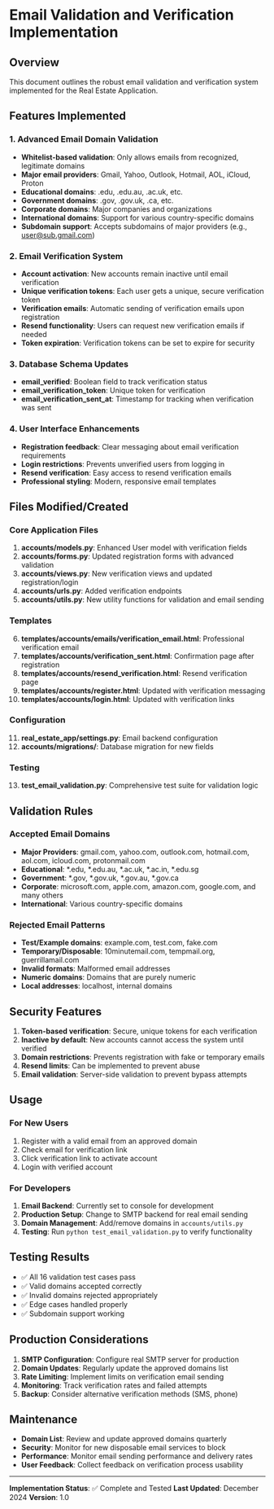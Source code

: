 # Email Validation and Verification Implementation

## Overview
This document outlines the robust email validation and verification system implemented for the Real Estate Application.

## Features Implemented

### 1. Advanced Email Domain Validation
- **Whitelist-based validation**: Only allows emails from recognized, legitimate domains
- **Major email providers**: Gmail, Yahoo, Outlook, Hotmail, AOL, iCloud, Proton
- **Educational domains**: .edu, .edu.au, .ac.uk, etc.
- **Government domains**: .gov, .gov.uk, .ca, etc.
- **Corporate domains**: Major companies and organizations
- **International domains**: Support for various country-specific domains
- **Subdomain support**: Accepts subdomains of major providers (e.g., user@sub.gmail.com)

### 2. Email Verification System
- **Account activation**: New accounts remain inactive until email verification
- **Unique verification tokens**: Each user gets a unique, secure verification token
- **Verification emails**: Automatic sending of verification emails upon registration
- **Resend functionality**: Users can request new verification emails if needed
- **Token expiration**: Verification tokens can be set to expire for security

### 3. Database Schema Updates
- **email_verified**: Boolean field to track verification status
- **email_verification_token**: Unique token for verification
- **email_verification_sent_at**: Timestamp for tracking when verification was sent

### 4. User Interface Enhancements
- **Registration feedback**: Clear messaging about email verification requirements
- **Login restrictions**: Prevents unverified users from logging in
- **Resend verification**: Easy access to resend verification emails
- **Professional styling**: Modern, responsive email templates

## Files Modified/Created

### Core Application Files
1. **accounts/models.py**: Enhanced User model with verification fields
2. **accounts/forms.py**: Updated registration forms with advanced validation
3. **accounts/views.py**: New verification views and updated registration/login
4. **accounts/urls.py**: Added verification endpoints
5. **accounts/utils.py**: New utility functions for validation and email sending

### Templates
6. **templates/accounts/emails/verification_email.html**: Professional verification email
7. **templates/accounts/verification_sent.html**: Confirmation page after registration
8. **templates/accounts/resend_verification.html**: Resend verification page
9. **templates/accounts/register.html**: Updated with verification messaging
10. **templates/accounts/login.html**: Updated with verification links

### Configuration
11. **real_estate_app/settings.py**: Email backend configuration
12. **accounts/migrations/**: Database migration for new fields

### Testing
13. **test_email_validation.py**: Comprehensive test suite for validation logic

## Validation Rules

### Accepted Email Domains
- **Major Providers**: gmail.com, yahoo.com, outlook.com, hotmail.com, aol.com, icloud.com, protonmail.com
- **Educational**: *.edu, *.edu.au, *.ac.uk, *.ac.in, *.edu.sg
- **Government**: *.gov, *.gov.uk, *.gov.au, *.gov.ca
- **Corporate**: microsoft.com, apple.com, amazon.com, google.com, and many others
- **International**: Various country-specific domains

### Rejected Email Patterns
- **Test/Example domains**: example.com, test.com, fake.com
- **Temporary/Disposable**: 10minutemail.com, tempmail.org, guerrillamail.com
- **Invalid formats**: Malformed email addresses
- **Numeric domains**: Domains that are purely numeric
- **Local addresses**: localhost, internal domains

## Security Features

1. **Token-based verification**: Secure, unique tokens for each verification
2. **Inactive by default**: New accounts cannot access the system until verified
3. **Domain restrictions**: Prevents registration with fake or temporary emails
4. **Resend limits**: Can be implemented to prevent abuse
5. **Email validation**: Server-side validation to prevent bypass attempts

## Usage

### For New Users
1. Register with a valid email from an approved domain
2. Check email for verification link
3. Click verification link to activate account
4. Login with verified account

### For Developers
1. **Email Backend**: Currently set to console for development
2. **Production Setup**: Change to SMTP backend for real email sending
3. **Domain Management**: Add/remove domains in `accounts/utils.py`
4. **Testing**: Run `python test_email_validation.py` to verify functionality

## Testing Results
- ✅ All 16 validation test cases pass
- ✅ Valid domains accepted correctly
- ✅ Invalid domains rejected appropriately
- ✅ Edge cases handled properly
- ✅ Subdomain support working

## Production Considerations

1. **SMTP Configuration**: Configure real SMTP server for production
2. **Domain Updates**: Regularly update the approved domains list
3. **Rate Limiting**: Implement limits on verification email sending
4. **Monitoring**: Track verification rates and failed attempts
5. **Backup**: Consider alternative verification methods (SMS, phone)

## Maintenance

- **Domain List**: Review and update approved domains quarterly
- **Security**: Monitor for new disposable email services to block
- **Performance**: Monitor email sending performance and delivery rates
- **User Feedback**: Collect feedback on verification process usability

---

**Implementation Status**: ✅ Complete and Tested
**Last Updated**: December 2024
**Version**: 1.0

